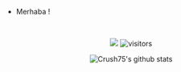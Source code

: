 * Merhaba !
<br />

<div align="center">

[<img src="https://img.shields.io/discord/960866335552847922?label=My%20Discord%20Server"/>](https://discord.gg/MXYW88ZhUn)
![visitors](https://visitor-badge.glitch.me/badge?page_id=crushizm75&left_color=green&right_color=red)
</div>

<div align="center">

</div>
<div align="center">

![Crush75's github stats](https://github-readme-stats.vercel.app/api?username=crushizm75&show_icons=true&theme=dark)
  
</div>
<br />

<p align="right">

</p>
